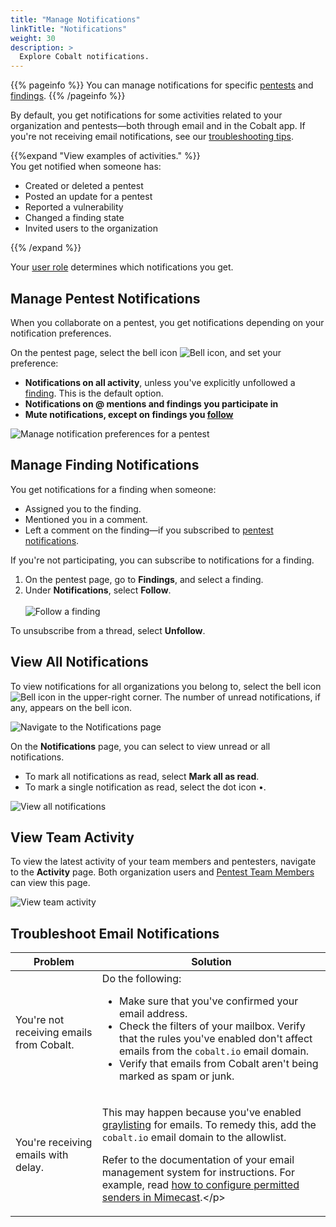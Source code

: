 ```yaml
---
title: "Manage Notifications"
linkTitle: "Notifications"
weight: 30
description: >
  Explore Cobalt notifications.
---
```


{{% pageinfo %}}
You can manage notifications for specific [pentests](#manage-pentest-notifications) and [findings](#manage-finding-notifications).
{{% /pageinfo %}}

By default, you get notifications for some activities related to your organization and pentests—both through email and in the Cobalt app. If you're not receiving email notifications, see our [troubleshooting tips](#troubleshoot-email-notifications).

{{%expand "View examples of activities." %}}
<br>
You get notified when someone has:

- Created or deleted a pentest
- Posted an update for a pentest
- Reported a vulnerability
- Changed a finding state
- Invited users to the organization

{{% /expand %}}
<br>

Your [user role](/platform-deep-dive/collaboration/organization/user-roles/) determines which notifications you get.

## Manage Pentest Notifications

When you collaborate on a pentest, you get notifications depending on your notification preferences.

On the pentest page, select the bell icon ![Bell icon](/icons/Bell.png "Bell icon"), and set your preference:

- **Notifications on all activity**, unless you've explicitly unfollowed a [finding](#manage-finding-notifications). This is the default option.
- **Notifications on @ mentions and findings you participate in**
- **Mute notifications, except on findings you [follow](#manage-finding-notifications)**

![Manage notification preferences for a pentest](/deepdive/ManagePentestNotifications.png "Manage notification preferences for a pentest")

## Manage Finding Notifications

You get notifications for a finding when someone:

- Assigned you to the finding.
- Mentioned you in a comment.
- Left a comment on the finding—if you subscribed to [pentest notifications](#manage-pentest-notifications).

If you're not participating, you can subscribe to notifications for a finding.

1. On the pentest page, go to **Findings**, and select a finding.
1. Under **Notifications**, select **Follow**.<br><br>
   ![Follow a finding](/deepdive/FollowFinding.png "Follow a finding")

To unsubscribe from a thread, select **Unfollow**.

## View All Notifications

To view notifications for all organizations you belong to, select the bell icon ![Bell icon](/icons/Bell.png "Bell icon") in the upper-right corner. The number of unread notifications, if any, appears on the bell icon.

![Navigate to the Notifications page](/deepdive/ViewAllNotifications.png "Navigate to the Notifications page")

On the **Notifications** page, you can select to view unread or all notifications.

- To mark all notifications as read, select **Mark all as read**.
- To mark a single notification as read, select the dot icon •.

![View all notifications](/deepdive/NotificationsPage.png "View all notifications")

## View Team Activity

To view the latest activity of your team members and pentesters, navigate to the **Activity** page. Both organization users and [Pentest Team Members](/getting-started/glossary/#pentest-team-member) can view this page.

![View team activity](/deepdive/ViewActivity.png "View team activity")

## Troubleshoot Email Notifications

| Problem | Solution |
|---|---|
| You're not receiving emails from Cobalt. | Do the following:<ul><li>Make sure that you've confirmed your email address.</li><li>Check the filters of your mailbox. Verify that the rules you've enabled don't affect emails from the `cobalt.io` email domain.</li><li>Verify that emails from Cobalt aren't being marked as spam or junk.</li></ul> |
| You're receiving emails with delay. | <p>This may happen because you've enabled [graylisting](/getting-started/glossary/#graylisting) for emails. To remedy this, add the `cobalt.io` email domain to the allowlist.<p/><p>Refer to the documentation of your email management system for instructions. For example, read [how to configure permitted senders in Mimecast](https://community.mimecast.com/s/article/email-security-gateway-permitted-senders-policy-configuration?).</p> |
